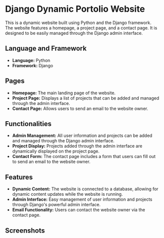 # Django Dynamic Portolio Website

This is a dynamic website built using Python and the Django framework. The website features a homepage, a project page, and a contact page. It is designed to be easily managed through the Django admin interface.

## Language and Framework

- **Language:** Python
- **Framework:** Django

## Pages

- **Homepage:** The main landing page of the website.
- **Project Page:** Displays a list of projects that can be added and managed through the admin interface.
- **Contact Page:** Allows users to send an email to the website owner.

## Functionalities

- **Admin Management:** All user information and projects can be added and managed through the Django admin interface.
- **Project Display:** Projects added through the admin interface are dynamically displayed on the project page.
- **Contact Form:** The contact page includes a form that users can fill out to send an email to the website owner.

## Features

- **Dynamic Content:** The website is connected to a database, allowing for dynamic content updates while the website is running.
- **Admin Interface:** Easy management of user information and projects through Django's powerful admin interface.
- **Email Functionality:** Users can contact the website owner via the contact page.

## Screenshots
